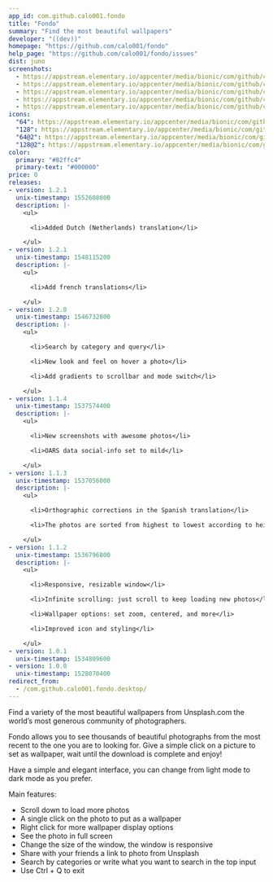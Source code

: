 ```yaml
---
app_id: com.github.calo001.fondo
title: "Fondo"
summary: "Find the most beautiful wallpapers"
developer: "((dev))"
homepage: "https://github.com/calo001/fondo"
help_page: "https://github.com/calo001/fondo/issues"
dist: juno
screenshots:
  - https://appstream.elementary.io/appcenter/media/bionic/com/github/calo001.fondo/90FC071666A08E80012DF8F2DF456BAC/screenshots/image-1_orig.png
  - https://appstream.elementary.io/appcenter/media/bionic/com/github/calo001.fondo/90FC071666A08E80012DF8F2DF456BAC/screenshots/image-2_orig.png
  - https://appstream.elementary.io/appcenter/media/bionic/com/github/calo001.fondo/90FC071666A08E80012DF8F2DF456BAC/screenshots/image-3_orig.png
  - https://appstream.elementary.io/appcenter/media/bionic/com/github/calo001.fondo/90FC071666A08E80012DF8F2DF456BAC/screenshots/image-4_orig.png
  - https://appstream.elementary.io/appcenter/media/bionic/com/github/calo001.fondo/90FC071666A08E80012DF8F2DF456BAC/screenshots/image-5_orig.png
icons:
  "64": https://appstream.elementary.io/appcenter/media/bionic/com/github/calo001.fondo/90FC071666A08E80012DF8F2DF456BAC/icons/64x64/com.github.calo001.fondo_com.github.calo001.fondo.png
  "128": https://appstream.elementary.io/appcenter/media/bionic/com/github/calo001.fondo/90FC071666A08E80012DF8F2DF456BAC/icons/128x128/com.github.calo001.fondo_com.github.calo001.fondo.png
  "64@2": https://appstream.elementary.io/appcenter/media/bionic/com/github/calo001.fondo/90FC071666A08E80012DF8F2DF456BAC/icons/64x64@2/com.github.calo001.fondo_com.github.calo001.fondo.png
  "128@2": https://appstream.elementary.io/appcenter/media/bionic/com/github/calo001.fondo/90FC071666A08E80012DF8F2DF456BAC/icons/128x128@2/com.github.calo001.fondo_com.github.calo001.fondo.png
color:
  primary: "#82ffc4"
  primary-text: "#000000"
price: 0
releases:
- version: 1.2.1
  unix-timestamp: 1552608000
  description: |-
    <ul>

      <li>Added Dutch (Netherlands) translation</li>

    </ul>
- version: 1.2.1
  unix-timestamp: 1548115200
  description: |-
    <ul>

      <li>Add french translations</li>

    </ul>
- version: 1.2.0
  unix-timestamp: 1546732800
  description: |-
    <ul>

      <li>Search by category and query</li>

      <li>New look and feel on hover a photo</li>

      <li>Add gradients to scrollbar and mode switch</li>

    </ul>
- version: 1.1.4
  unix-timestamp: 1537574400
  description: |-
    <ul>

      <li>New screenshots with awesome photos</li>

      <li>OARS data social-info set to mild</li>

    </ul>
- version: 1.1.3
  unix-timestamp: 1537056000
  description: |-
    <ul>

      <li>Orthographic corrections in the Spanish translation</li>

      <li>The photos are sorted from highest to lowest according to height</li>

    </ul>
- version: 1.1.2
  unix-timestamp: 1536796800
  description: |-
    <ul>

      <li>Responsive, resizable window</li>

      <li>Infinite scrolling: just scroll to keep loading new photos</li>

      <li>Wallpaper options: set zoom, centered, and more</li>

      <li>Improved icon and styling</li>

    </ul>
- version: 1.0.1
  unix-timestamp: 1534809600
- version: 1.0.0
  unix-timestamp: 1528070400
redirect_from:
  - /com.github.calo001.fondo.desktop/
---
```


<p>Find a variety of the most beautiful wallpapers from Unsplash.com the world’s most generous community of photographers.</p>
<p>Fondo allows you to see thousands of beautiful photographs from the most recent to the one you are to looking for. Give a simple click on a picture to set as wallpaper, wait until the download is complete and enjoy!</p>
<p>Have a simple and elegant interface, you can change from light mode to dark mode as you prefer.</p>
<p>Main features:</p>
<ul>
  <li>Scroll down to load more photos</li>
  <li>A single click on the photo to put as a wallpaper</li>
  <li>Right click for more wallpaper display options</li>
  <li>See the photo in full screen</li>
  <li>Change the size of the window, the window is responsive</li>
  <li>Share with your friends a link to photo from Unsplash</li>
  <li>Search by categories or write what you want to search in the top input</li>
  <li>Use Ctrl + Q to exit</li>
</ul>